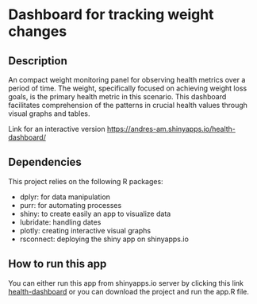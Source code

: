 # Dashboard for tracking weight changes 

## Description
An compact weight monitoring panel for observing health metrics over a period of time. 
The weight, specifically focused on achieving weight loss goals, is the primary health metric in this scenario. This dashboard facilitates comprehension of the patterns in crucial health values through visual graphs and tables.

Link for an interactive version https://andres-am.shinyapps.io/health-dashboard/ 

## Dependencies

This project relies on the following R packages:

- dplyr: for data manipulation
- purr: for automating processes
- shiny: to create easily an app to visualize data 
- lubridate: handling dates 
- plotly: creating interactive visual graphs
- rsconnect: deploying the shiny app on shinyapps.io

## How to run this app 

You can either run this app from shinyapps.io server by clicking this link [health-dashboard](https://andres-am.shinyapps.io/health-dashboard/) or you can download the project and run the app.R file.
